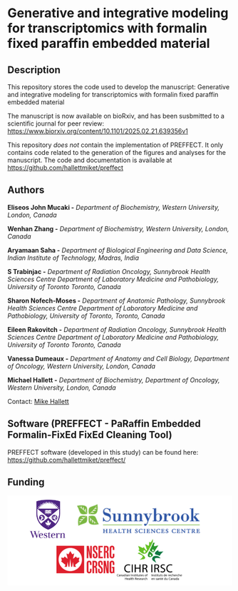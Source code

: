 # Generative and integrative modeling for transcriptomics with formalin fixed paraffin embedded material

## Description 
This repository stores the code used to develop the manuscript:
Generative and integrative modeling for transcriptomics with formalin fixed paraffin embedded material

The manuscript is now available on bioRxiv, and has been susbmitted to a scientific journal for peer review:
https://www.biorxiv.org/content/10.1101/2025.02.21.639356v1

This repository *does not* contain the implementation of PREFFECT. It only contains code related to 
the generation of the figures and analyses for the manuscript. The code and documentation is available 
at https://github.com/hallettmiket/preffect


## Authors
**Eliseos John Mucaki -**
*Department of Biochemistry, Western University, London, Canada*

**Wenhan Zhang -**
*Department of Biochemistry, Western University, London, Canada*

**Aryamaan Saha -**
*Department of Biological Engineering and Data Science, Indian Institute of Technology, Madras, India*

**S Trabinjac -**
*Department of Radiation Oncology, Sunnybrook Health Sciences Centre
Department of Laboratory Medicine and Pathobiology, University of Toronto Toronto, Canada*

**Sharon Nofech-Moses -**
*Department of Anatomic Pathology, Sunnybrook Health Sciences Centre*
*Department of Laboratory Medicine and Pathobiology, University of Toronto, Toronto, Canada*

**Eileen Rakovitch -**
*Department of Radiation Oncology, Sunnybrook Health Sciences Centre
Department of Laboratory Medicine and Pathobiology, University of Toronto Toronto, Canada*

**Vanessa Dumeaux -**
*Department of Anatomy and Cell Biology, Department of Oncology, Western University, London, Canada*

**Michael Hallett -**
*Department of Biochemistry, Department of Oncology, Western University, London, Canada*

Contact: [Mike Hallett](mailto:michael.hallett@uwo.ca)


## Software (PREFFECT - PaRaffin Embedded Formalin-FixEd FixEd Cleaning Tool)
PREFFECT software (developed in this study) can be found here:
https://github.com/hallettmiket/preffect/


## Funding
<p align="center">
  <span style="background-color: white; display: inline-block; padding: 10px;">
  <img src="./assets/logos/western_logo.png" alt="Western_Small" width="80" style="vertical-align: middle; margin-right: 20px;"/>
  <img src="./assets/logos/sunnybrook_logo_2024.png" alt="SunnyBrook" width="280" style="vertical-align: middle; margin-right: 20px;"/>
  <img src="./assets/logos/nserc_2024.png" alt="NSERC" width="130" style="vertical-align: middle;"/>
  <img src="./assets/logos/cihr_color_logo_2024.png" alt="NSERC" width="150" style="vertical-align: middle;"/>
</span>
</p>
